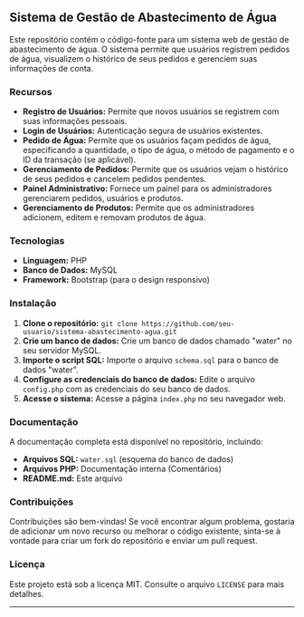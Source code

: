 ## Sistema de Gestão de Abastecimento de Água

Este repositório contém o código-fonte para um sistema web de gestão de abastecimento de água. O sistema permite que usuários registrem pedidos de água, visualizem o histórico de seus pedidos e gerenciem suas informações de conta. 

### Recursos

* **Registro de Usuários:** Permite que novos usuários se registrem com suas informações pessoais.
* **Login de Usuários:** Autenticação segura de usuários existentes.
* **Pedido de Água:** Permite que os usuários façam pedidos de água, especificando a quantidade, o tipo de água, o método de pagamento e o ID da transação (se aplicável).
* **Gerenciamento de Pedidos:** Permite que os usuários vejam o histórico de seus pedidos e cancelem pedidos pendentes.
* **Painel Administrativo:** Fornece um painel para os administradores gerenciarem pedidos, usuários e produtos.
* **Gerenciamento de Produtos:** Permite que os administradores adicionem, editem e removam produtos de água.

### Tecnologias

* **Linguagem:** PHP
* **Banco de Dados:** MySQL
* **Framework:** Bootstrap (para o design responsivo)

### Instalação

1. **Clone o repositório:** `git clone https://github.com/seu-usuario/sistema-abastecimento-agua.git`
2. **Crie um banco de dados:** Crie um banco de dados chamado "water" no seu servidor MySQL.
3. **Importe o script SQL:** Importe o arquivo `schema.sql` para o banco de dados "water".
4. **Configure as credenciais do banco de dados:** Edite o arquivo `config.php` com as credenciais do seu banco de dados.
5. **Acesse o sistema:** Acesse a página `index.php` no seu navegador web.

### Documentação

A documentação completa está disponível no repositório, incluindo:

* **Arquivos SQL:** `water.sql` (esquema do banco de dados)
* **Arquivos PHP:** Documentação interna (Comentários)
* **README.md:** Este arquivo

### Contribuições

Contribuições são bem-vindas! Se você encontrar algum problema, gostaria de adicionar um novo recurso ou melhorar o código existente, sinta-se à vontade para criar um fork do repositório e enviar um pull request.


### Licença

Este projeto está sob a licença MIT. Consulte o arquivo `LICENSE` para mais detalhes.

---
